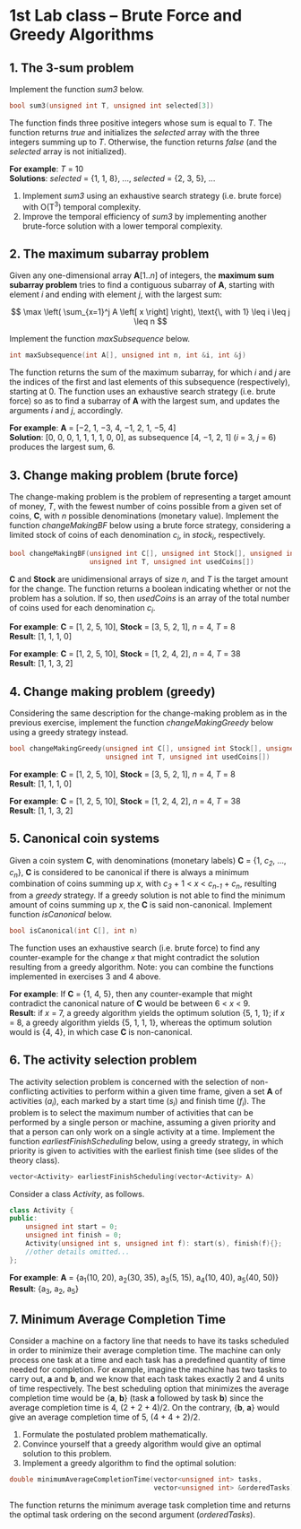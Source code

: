 # 1st Lab class – Brute Force and Greedy Algorithms

## 1. The 3-sum problem

Implement the function *sum3* below.

```cpp
bool sum3(unsigned int T, unsigned int selected[3])
```

The function finds three positive integers whose sum is equal to *T*.
The function returns *true* and initializes the *selected* array with the three integers summing up to *T*.
Otherwise, the function returns *false* (and the *selected* array is not initialized).

**For example**: *T* = 10\
**Solutions**: *selected* = {1, 1, 8}, ..., *selected* = {2, 3, 5}, ...

1. Implement *sum3* using an exhaustive search strategy (i.e. brute force) with O(T<sup>3</sup>) temporal complexity.
2. Improve the temporal efficiency of *sum3* by implementing another brute-force solution with a lower temporal complexity.

## 2. The maximum subarray problem

Given any one-dimensional array **A**\[1..*n*\] of integers, the **maximum sum subarray problem** tries to find a contiguous subarray of **A**, starting with element *i* and ending with element *j*, with the largest sum:

$$
\max \left( \sum_{x=1}^j A \left[ x \right] \right),
\text{\, with 1} \leq i \leq j \leq n
$$

Implement the function *maxSubsequence* below.

```cpp
int maxSubsequence(int A[], unsigned int n, int &i, int &j)
```

The function returns the sum of the maximum subarray, for which *i* and *j* are the indices of the first and last elements of this subsequence (respectively), starting at 0.
The function uses an exhaustive search strategy (i.e. brute force) so as to find a subarray of **A** with the largest sum, and updates the arguments *i* and *j*, accordingly.

**For example**: **A** = [−2, 1, −3, 4, −1, 2, 1, −5, 4]\
**Solution**: [0, 0, 0, 1, 1, 1, 1, 0, 0], as subsequence [4, −1, 2, 1] (*i* = 3, *j* = 6) produces the largest sum, 6.

## 3. Change making problem (brute force)

The change-making problem is the problem of representing a target amount of money, *T*, with the fewest number of coins possible from a given set of coins, **C**, with *n* possible denominations (monetary value).
Implement the function *changeMakingBF* below using a brute force strategy, considering a limited stock of coins of each denomination <em>c<sub>i</sub></em>, in <em>stock<sub>i</sub></em>, respectively.

```cpp
bool changeMakingBF(unsigned int C[], unsigned int Stock[], unsigned int n,
                    unsigned int T, unsigned int usedCoins[])
```

**C** and **Stock** are unidimensional arrays of size *n*, and *T* is the target amount for the change.
The function returns a boolean indicating whether or not the problem has a solution.
If so, then *usedCoins* is an array of the total number of coins used for each denomination <em>c<sub>i</sub></em>.

**For example**: **C** = [1, 2, 5, 10], **Stock** = [3, 5, 2, 1], *n* = 4, *T* = 8\
**Result**: [1, 1, 1, 0]

**For example**: **C** = [1, 2, 5, 10], **Stock** = [1, 2, 4, 2], *n* = 4, *T* = 38\
**Result**: [1, 1, 3, 2]

## 4. Change making problem (greedy)

Considering the same description for the change-making problem as in the previous exercise, implement the function *changeMakingGreedy* below using a greedy strategy instead.

```cpp
bool changeMakingGreedy(unsigned int C[], unsigned int Stock[], unsigned int n,
                        unsigned int T, unsigned int usedCoins[])
```

**For example**: **C** = [1, 2, 5, 10], **Stock** = [3, 5, 2, 1], *n* = 4, *T* = 8\
**Result**: [1, 1, 1, 0]

**For example**: **C** = [1, 2, 5, 10], **Stock** = [1, 2, 4, 2], *n* = 4, *T* = 38\
**Result**: [1, 1, 3, 2]

## 5. Canonical coin systems

Given a coin system **C**, with denominations (monetary labels) **C** = {1, <em>c<sub>2</sub></em>, ..., <em>c<sub>n</sub></em>}, **C** is considered to be canonical if there is always a minimum combination of coins summing up *x*, with <em>c<sub>3</sub></em> + 1 < *x* < <em>c<sub>n-1</sub></em> + <em>c<sub>n</sub></em>, resulting from a *greedy* strategy.
If a greedy solution is not able to find the minimum amount of coins summing up *x*, the **C** is said non-canonical.
Implement function *isCanonical* below.

```cpp
bool isCanonical(int C[], int n)
```

The function uses an exhaustive search (i.e. brute force) to find any counter-example for the change *x* that might contradict the solution resulting from a greedy algorithm.
Note: you can combine the functions implemented in exercises 3 and 4 above.

**For example**: If **C** = {1, 4, 5}, then any counter-example that might contradict the canonical nature of **C** would be between 6 < *x* < 9.\
**Result**: if *x* = 7, a greedy algorithm yields the optimum solution {5, 1, 1}; if *x* = 8, a greedy algorithm yields {5, 1, 1, 1}, whereas the optimum solution would is {4, 4}, in which case **C** is non-canonical.

## 6. The activity selection problem

The activity selection problem is concerned with the selection of non-conflicting activities to perform within a given time frame, given a set **A** of activities (<em>a<sub>i</sub></em>), each marked by a start time (<em>s<sub>i</sub></em>) and finish time (<em>f<sub>i</sub></em>).
The problem is to select the maximum number of activities that can be performed by a single person or machine, assuming a given priority and that a person can only work on a single activity at a time.
Implement the function *earliestFinishScheduling* below, using a greedy strategy, in which priority is given to activities with the earliest finish time (see slides of the theory class).

```cpp
vector<Activity> earliestFinishScheduling(vector<Activity> A)
```

Consider a class *Activity*, as follows.

```cpp
class Activity {
public:
    unsigned int start = 0;
    unsigned int finish = 0;
    Activity(unsigned int s, unsigned int f): start(s), finish(f){};
    //other details omitted...
};
```

**For example**: **A** = {a<sub>1</sub>(10, 20), a<sub>2</sub>(30, 35), a<sub>3</sub>(5, 15), a<sub>4</sub>(10, 40), a<sub>5</sub>(40, 50)}\
**Result**: {a<sub>3</sub>, a<sub>2</sub>, a<sub>5</sub>}

## 7. Minimum Average Completion Time

Consider a machine on a factory line that needs to have its tasks scheduled in order to minimize their average completion time.
The machine can only process one task at a time and each task has a predefined quantity of time needed for completion.
For example, imagine the machine has two tasks to carry out, **a** and **b**, and we know that each task takes exactly 2 and 4 units of time respectively.
The best scheduling option that minimizes the average completion time would be {**a**, **b**} (task **a** followed by task **b**) since the average completion time is 4, (2 + 2 + 4)/2.
On the contrary, {**b**, **a**} would give an average completion time of 5, (4 + 4 + 2)/2.

1. Formulate the postulated problem mathematically.
2. Convince yourself that a greedy algorithm would give an optimal solution to this problem.
3. Implement a greedy algorithm to find the optimal solution:

```cpp
double minimumAverageCompletionTime(vector<unsigned int> tasks,
                                    vector<unsigned int> &orderedTasks)
```

The function returns the minimum average task completion time and returns the optimal task ordering on the second argument (*orderedTasks*).
